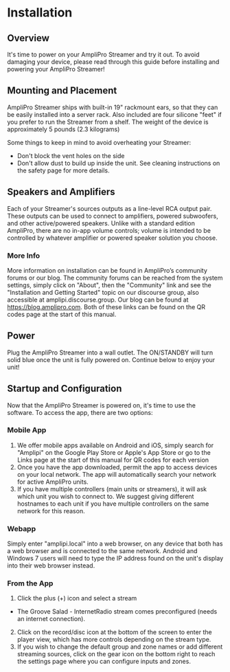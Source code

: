 # Installation
## Overview
It's time to power on your AmpliPro Streamer and try it out. To avoid damaging your device, please read through this guide before installing and powering your AmpliPro Streamer!

## Mounting and Placement

AmpliPro Streamer ships with built-in 19" rackmount ears, so that they can be easily installed into a server rack. Also included are four silicone "feet" if you prefer to run the Streamer from a shelf.
The weight of the device is approximately 5 pounds (2.3 kilograms)

Some things to keep in mind to avoid overheating your Streamer:
- Don't block the vent holes on the side
- Don't allow dust to build up inside the unit. See cleaning instructions on the safety page for more details.


## Speakers and Amplifiers
Each of your Streamer's sources outputs as a line-level RCA output pair. These outputs can be used to connect to amplifiers, powered subwoofers, and other active/powered speakers. Unlike with a standard edition AmpliPro, there are no in-app volume controls; volume is intended to be controlled by whatever amplifier or powered speaker solution you choose.

### More Info

More information on installation can be found in AmpliPro’s community forums or our blog. The community forums can be reached from the system settings, simply click on "About", then the "Community" link and see the "Installation and Getting Started" topic on our discourse group, also accessible at amplipi.discourse.group. Our blog can be found at https://blog.amplipro.com. Both of these links can be found on the QR codes page at the start of this manual.


## Power

Plug the AmpliPro Streamer into a wall outlet. The ON/STANDBY will turn solid blue once the unit is fully powered on. Continue below to enjoy your unit!

## Startup and Configuration
Now that the AmpliPro Streamer is powered on, it's time to use the software. To access the app, there are two options:

### Mobile App

1. We offer mobile apps available on Android and iOS, simply search for "Amplipi" on the Google Play Store or Apple's App Store or go to the Links page at the start of this manual for QR codes for each version
2. Once you have the app downloaded, permit the app to access devices on your local network. The app will automatically search your network for active AmpliPro units.
3. If you have multiple controllers (main units or streamers), it will ask which unit you wish to connect to. We suggest giving different hostnames to each unit if you have multiple controllers on the same network for this reason.

### Webapp

Simply enter "amplipi.local" into a web browser, on any device that both has a web browser and is connected to the same network. Android and Windows 7 users will need to type the IP address found on the unit's display into their web browser instead.

### From the App

1. Click the plus (+) icon and select a stream
  - The Groove Salad - InternetRadio stream comes preconfigured (needs an internet connection).
2. Click on the record/disc icon at the bottom of the screen to enter the player view, which has more controls depending on the stream type.
3. If you wish to change the default group and zone names or add different streaming sources, click on the gear icon on the bottom right to reach the settings page where you can configure inputs and zones.

